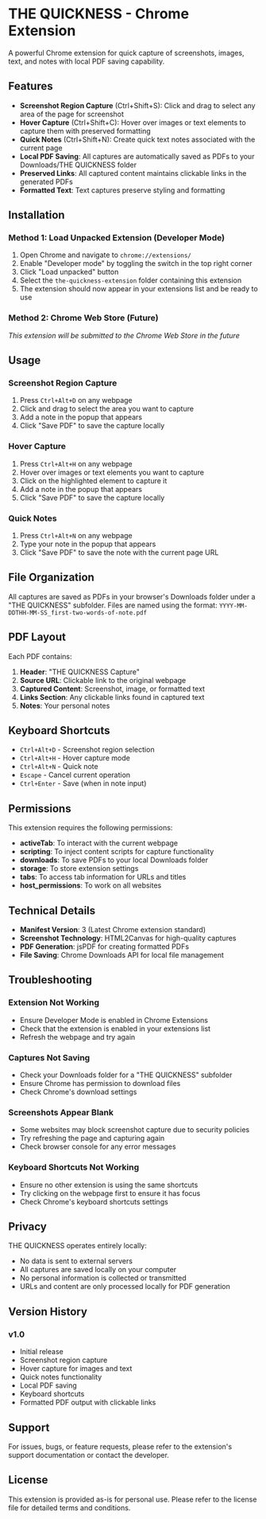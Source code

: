 # THE QUICKNESS - Chrome Extension

A powerful Chrome extension for quick capture of screenshots, images, text, and notes with local PDF saving capability.

## Features

- **Screenshot Region Capture** (Ctrl+Shift+S): Click and drag to select any area of the page for screenshot
- **Hover Capture** (Ctrl+Shift+C): Hover over images or text elements to capture them with preserved formatting
- **Quick Notes** (Ctrl+Shift+N): Create quick text notes associated with the current page
- **Local PDF Saving**: All captures are automatically saved as PDFs to your Downloads/THE QUICKNESS folder
- **Preserved Links**: All captured content maintains clickable links in the generated PDFs
- **Formatted Text**: Text captures preserve styling and formatting

## Installation

### Method 1: Load Unpacked Extension (Developer Mode)

1. Open Chrome and navigate to `chrome://extensions/`
2. Enable "Developer mode" by toggling the switch in the top right corner
3. Click "Load unpacked" button
4. Select the `the-quickness-extension` folder containing this extension
5. The extension should now appear in your extensions list and be ready to use

### Method 2: Chrome Web Store (Future)
*This extension will be submitted to the Chrome Web Store in the future*

## Usage

### Screenshot Region Capture
1. Press `Ctrl+Alt+D` on any webpage
2. Click and drag to select the area you want to capture
3. Add a note in the popup that appears
4. Click "Save PDF" to save the capture locally

### Hover Capture
1. Press `Ctrl+Alt+H` on any webpage
2. Hover over images or text elements you want to capture
3. Click on the highlighted element to capture it
4. Add a note in the popup that appears
5. Click "Save PDF" to save the capture locally

### Quick Notes
1. Press `Ctrl+Alt+N` on any webpage
2. Type your note in the popup that appears
3. Click "Save PDF" to save the note with the current page URL

## File Organization

All captures are saved as PDFs in your browser's Downloads folder under a "THE QUICKNESS" subfolder. Files are named using the format:
`YYYY-MM-DDTHH-MM-SS_first-two-words-of-note.pdf`

## PDF Layout

Each PDF contains:
1. **Header**: "THE QUICKNESS Capture"
2. **Source URL**: Clickable link to the original webpage
3. **Captured Content**: Screenshot, image, or formatted text
4. **Links Section**: Any clickable links found in captured text
5. **Notes**: Your personal notes

## Keyboard Shortcuts

- `Ctrl+Alt+D` - Screenshot region selection
- `Ctrl+Alt+H` - Hover capture mode
- `Ctrl+Alt+N` - Quick note
- `Escape` - Cancel current operation
- `Ctrl+Enter` - Save (when in note input)

## Permissions

This extension requires the following permissions:
- **activeTab**: To interact with the current webpage
- **scripting**: To inject content scripts for capture functionality
- **downloads**: To save PDFs to your local Downloads folder
- **storage**: To store extension settings
- **tabs**: To access tab information for URLs and titles
- **host_permissions**: To work on all websites

## Technical Details

- **Manifest Version**: 3 (Latest Chrome extension standard)
- **Screenshot Technology**: HTML2Canvas for high-quality captures
- **PDF Generation**: jsPDF for creating formatted PDFs
- **File Saving**: Chrome Downloads API for local file management

## Troubleshooting

### Extension Not Working
- Ensure Developer Mode is enabled in Chrome Extensions
- Check that the extension is enabled in your extensions list
- Refresh the webpage and try again

### Captures Not Saving
- Check your Downloads folder for a "THE QUICKNESS" subfolder
- Ensure Chrome has permission to download files
- Check Chrome's download settings

### Screenshots Appear Blank
- Some websites may block screenshot capture due to security policies
- Try refreshing the page and capturing again
- Check browser console for any error messages

### Keyboard Shortcuts Not Working
- Ensure no other extension is using the same shortcuts
- Try clicking on the webpage first to ensure it has focus
- Check Chrome's keyboard shortcuts settings

## Privacy

THE QUICKNESS operates entirely locally:
- No data is sent to external servers
- All captures are saved locally on your computer
- No personal information is collected or transmitted
- URLs and content are only processed locally for PDF generation

## Version History

### v1.0
- Initial release
- Screenshot region capture
- Hover capture for images and text
- Quick notes functionality
- Local PDF saving
- Keyboard shortcuts
- Formatted PDF output with clickable links

## Support

For issues, bugs, or feature requests, please refer to the extension's support documentation or contact the developer.

## License

This extension is provided as-is for personal use. Please refer to the license file for detailed terms and conditions.